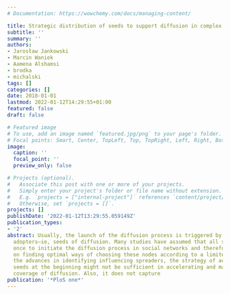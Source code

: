 ```yaml
---
# Documentation: https://wowchemy.com/docs/managing-content/

title: Strategic distribution of seeds to support diffusion in complex networks
subtitle: ''
summary: ''
authors:
- Jarosław Jankowski
- Marcin Waniek
- Aamena Alshamsi
- brodka
- michalski
tags: []
categories: []
date: 2018-01-01
lastmod: 2022-01-12T14:29:55+01:00
featured: false
draft: false

# Featured image
# To use, add an image named `featured.jpg/png` to your page's folder.
# Focal points: Smart, Center, TopLeft, Top, TopRight, Left, Right, BottomLeft, Bottom, BottomRight.
image:
  caption: ''
  focal_point: ''
  preview_only: false

# Projects (optional).
#   Associate this post with one or more of your projects.
#   Simply enter your project's folder or file name without extension.
#   E.g. `projects = ["internal-project"]` references `content/project/deep-learning/index.md`.
#   Otherwise, set `projects = []`.
projects: []
publishDate: '2022-01-12T13:29:55.059149Z'
publication_types:
- '2'
abstract: Usually, the launch of the diffusion process is triggered by a few early
  adopters–ie, seeds of diffusion. Many studies have assumed that all seeds are activated
  once to initiate the diffusion process in social networks and therefore are focused
  on finding optimal ways of choosing these nodes according to a limited budget. Despite
  the advances in identifying influencing spreaders, the strategy of activating all
  seeds at the beginning might not be sufficient in accelerating and maximising the
  coverage of diffusion. Also, it does not capture
publication: '*PloS one*'
---
```

